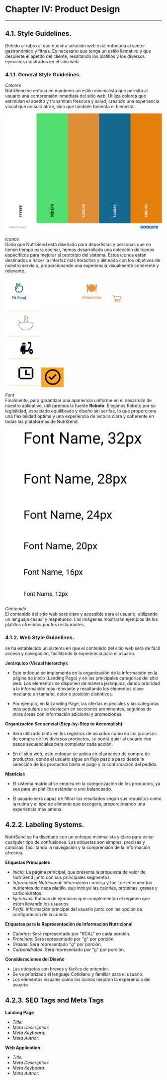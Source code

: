 # Chapter IV: Product Design 
---
## 4.1. Style Guidelines.

Debido al rubro al que nuestra solución web está enfocada al sector gastronómico y fitnes. Es necesario que tenga un estilo llamativo y que despierte
el apetito del cliente, resaltando los platillos y los diversos ejercicios mostrados en el sitio web.

### 4.1.1. General Style Guidelines.

*Colores*<br>
NutriSend se enfoca en mantener un estilo minimalista que permita al usuario una comprensión inmediata del sitio web. Utiliza colores que 
estimulan el apetito y transmiten frescura y salud, creando una experiencia visual que no solo atrae, sino que también fomenta el bienestar.

![Paleta de colores](../img/PaletaColores.png)

*Iconos*<br>
Dado que NutriSend está diseñado para deportistas y personas que no tienen tiempo para cocinar, hemos desarrollado una colección de íconos 
específicos para mejorar el prototipo del sistema. Estos íconos están destinados a hacer la interfaz más iteractiva y alineada con los objetivos
de nuestro servicio, proporcionando una experiencia visualmente coherente y relevante.

![Icono 1](../img/Icons1.PNG)
![Icono 2](../img/Icons2.PNG)<br>
![Icono 3](../img/Icons3.PNG)
![Icono 4](../img/Icons4.PNG)

*Font*<br>
Finalmente, para garantizar una apariencia uniforme en el desarrollo de nuestro aplicativo, utilizaremos la fuente **Roboto**. Elegimos Roboto 
por su legibilidad, espaciado equilibrado y diseño sin serifas, lo que proporciona una flexibilidad óptima y una experiencia de lectura clara y 
coherente en todas las plataformas de NutriSend.<br>
![Font Name](../img/FontName.png)

*Contenido*<br>
El contenido del sitio web será claro y accesible para el usuario, utilizando un lenguaje casual y respetuoso. Las imágenes mostrarán ejemplos de los platillos ofrecidos por los restaurantes.

### 4.1.2. Web Style Guidelines.

se ha establecido un sistema en que el contenido del sitio web será de fácil acceso y navegación, facilitando la experiencia para el usuario. 

**Jerárquico (Visual hierarchy):**<br>
* Este enfoque se implementa en la organización de la información en la página de inicio (Landing Page) y en las principales categorías del sitio web. Los elementos se disponen de manera jerárquica, dando prioridad a la información más relevante y resaltando los elementos clave mediante un tamaño, color o posición distintivos.

* Por ejemplo, en la Landing Page, las ofertas especiales y las categorías más populares se destacan en secciones prominentes, seguidas de otras áreas con información adicional y promociones.

**Organización Secuencial (Step-by-Step to Accomplish):**<br>

* Será utilizado tanto en los registros de usuarios como en los procesos de compra de los diversos productos, se podrá guiar al usuario con pasos secuenciales para completar cada acción.

* En el sitio web, este enfoque se aplica en el proceso de compra de productos, donde el usuario sigue un flujo paso a paso desde la selección de los productos hasta el pago y la confirmación del pedido.

**Matricial:**<br>
* El sistema matricial se emplea en la categorización de los productos, ya sea para un platillos estándar o uno balanceado.

* El usuario será capaz de filtrar los resultados según sus requisitos como la rutina y el tipo de alimento que escogerá, proporcionando una experiencia más amena.

## 4.2.2. Labeling Systems.
NutriSend se ha diseñado con un enfoque minimalista y claro para evitar cualquier tipo de confusiones. Las etiquetas son simples, precisas y concisas, facilitando la navegación y la comprensión de la información ofrecida.

**Etiquetas Principales**<br>
* *Inicio:* La página principal, que presenta la propuesta de valor de NutriSend junto con sus principales segmentos.
* *Información Nutricional*: Información concisa y fácil de entender los nutrientes de cada platillo, que incluye las calorías,
  proteínas, grasas y carbohidratos.
* *Ejercicios:* Rutinas de ejercicios que complementan el régimen que estén llevando los usuarios.
* *Perfil:* Información principal del usuario junto con las opción de configuración de la cuenta.

**Etiquetas para la Representación de Información Nutricional**<br>
* *Calorías:* Será representado por "KCAL" en cada porción.
* *Proteínas:* Será representado por "g" por porción. 
* *Grasas:* Será representado "g" por porción.
* *Carbohidratos:* Será representado por "g" por porción.

**Consideraciones del Diseño**<br>
* Las etiquetas son breves y fáciles de entender.
* Se ve priorizado el lenguaje Cotidiano y familiar para el usuario.
* Los elementos visuales como los íconos mejoran la experiencia del usuario.

## 4.2.3. SEO Tags and Meta Tags

**Landing Page**
* *Title:* 
* *Meta Description:*
* *Meta Keyboard:*
* *Meta Author:*

**Web Application**
* *Title:* 
* *Meta Description:*
* *Meta Keyboard:*
* *Meta Author:*


